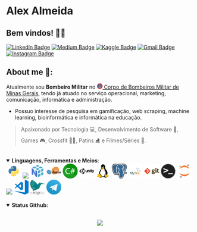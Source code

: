 # Alex Almeida

## Bem vindos! 👨‍💻
[![Linkedin Badge](https://img.shields.io/badge/-LinkedIn-0e76a8?style=for-the-badge&logo=Linkedin&logoColor=white&link=https://www.linkedin.com/in/alexaldr/)](https://www.linkedin.com/in/alexaldr/)
[![Medium Badge](https://img.shields.io/badge/-Medium-black?style=for-the-badge&logo=Medium&logoColor=white&link=https://medium.com/@alexaldr)](https://medium.com/@alexaldr)
[![Kaggle Badge](https://img.shields.io/badge/-kaggle-20beff?style=for-the-badge&logo=kaggle&logoColor=white&link=https://www.kaggle.com/alexaldr)](https://www.kaggle.com/alexaldr)
[![Gmail Badge](https://img.shields.io/badge/-Gmail-bb001b?style=for-the-badge&logo=Gmail&logoColor=white&link=alex.aldr@gmail.com)](mailto:alex.aldr@gmail.com)
[![Instagram Badge](https://img.shields.io/badge/-Instagram-C13584?style=for-the-badge&logo=instagram&logoColor=white&link=https://www.instagram.com/alexaldr/)](https://www.instagram.com/alexaldr/)
 
  ## About me 🚒:
Atualmente sou **Bombeiro Militar** no  [<img height="15" src="https://raw.githubusercontent.com/alexaldr/cbmmg_logos/main/RGB.svg"> Corpo de Bombeiros Militar de Minas Gerais](https://www.bombeiros.mg.gov.br/), tendo já atuado no serviço operacional, marketing, comunicação, informática e administração.
- Possuo interesse de pesquisa em gamificação, web scraping, machine learning, bioinformática e informática na educação.
> Apaixonado por Tecnologia 💻, Desenvolvimento de Software 💾, Games 🎮, Crossfit 💪🏽, Patins ⛸️ e Filmes/Séries 🎥.


<br>

<details open>
<summary><b>Linguagens, Ferramentas e Meios</b>:</summary>
<code><a href="https://www.python.org/"><img height="40" src="https://github.com/github/explore/raw/main/topics/python/python.png"></a></code>
<code><a href="https://pandas.pydata.org/"><img height="40" src="https://pandas.pydata.org/static/img/pandas_mark.svg"></a></code>
<code><a href="https://numpy.org/"><img height="40" src="https://github.com/github/explore/raw/main/topics/numpy/numpy.png"></a></code>
<code><a href="https://scikit-learn.org/"><img height="40" src="https://github.com/github/explore/raw/main/topics/scikit-learn/scikit-learn.png"></a></code>
<!--<code><a href="https://www.microsoft.com/pt-br/windows/"><img height="40" src="https://logodownload.org/wp-content/uploads/2016/03/Windows-10-logo-7.png"></a></code>-->
<code><a href="https://docs.microsoft.com/pt-br/dotnet/csharp/"><img height="40" src="https://github.com/github/explore/raw/main/topics/csharp/csharp.png"></a></code>
<code><a href="https://unity.com/pt"><img height="40" src="https://github.com/github/explore/raw/main/topics/unity/unity.png"></a></code>
<code><a href="https://linuxmint.com/"><img height="40" src="https://github.com/github/explore/raw/main/topics/linux/linux.png"></a></code>
<code><a href="https://www.postgresql.org/"><img height="40" src="https://github.com/github/explore/raw/main/topics/postgresql/postgresql.png"></a></code>
<code><a href="https://www.mysql.com/"><img height="40" src="https://github.com/github/explore/raw/main/topics/mysql/mysql.png"></a></code>
<code><a href="https://git-scm.com/"><img height="40" src="https://github.com/github/explore/raw/main/topics/git/git.png"></a></code>
<code><a href="https://ubuntu.com/tutorials/command-line-for-beginners"><img height="40" src="https://github.com/github/explore/raw/main/topics/terminal/terminal.png"></a></code>
<code><a href="https://jupyterlab.readthedocs.io/en/stable/getting_started/installation.html"><img height="40" src="https://github.com/github/explore/raw/main/topics/jupyter-notebook/jupyter-notebook.png"></a></code>
<code><a href="https://visualstudio.microsoft.com/pt-br/downloads/"><img height="40" src="https://visualstudio.microsoft.com/wp-content/uploads/2019/06/BrandVisualStudioWin2019-3.svg"></a></code>
<code><a href="https://code.visualstudio.com/"><img height="40" src="https://github.com/github/explore/raw/main/topics/visual-studio-code/visual-studio-code.png"></a></code>
<code><a href="https://www.latex-project.org/"><img height="40" src="https://github.com/github/explore/raw/main/topics/latex/latex.png"></a></code>
<code><a href="https://telegram.org/"><img height="40" src="https://github.com/github/explore/raw/main/topics/telegram/telegram.png"></a></code>

</details>

<br>

<details open>
 <summary><b>Status Github:</b> </summary>

<br>

<p align = "center">
  <img src = "https://github-readme-stats.vercel.app/api?username=alexaldr&show_icons=true&theme=dracula">
</p>



